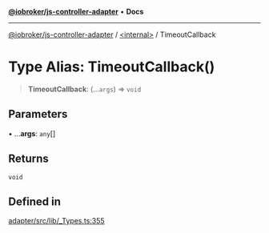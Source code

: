 [**@iobroker/js-controller-adapter**](../../README.md) • **Docs**

***

[@iobroker/js-controller-adapter](../../globals.md) / [\<internal\>](../README.md) / TimeoutCallback

# Type Alias: TimeoutCallback()

> **TimeoutCallback**: (...`args`) => `void`

## Parameters

• ...**args**: `any`[]

## Returns

`void`

## Defined in

[adapter/src/lib/\_Types.ts:355](https://github.com/ioBroker/ioBroker.js-controller/blob/f1ba02661ee76a492ac7f898d8736bf0a1d44d8b/packages/adapter/src/lib/_Types.ts#L355)
